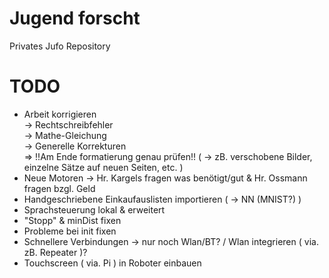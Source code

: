 # Jugend forscht
Privates Jufo Repository <br>

# TODO
 - Arbeit korrigieren <br>
	-> Rechtschreibfehler <br>
	-> Mathe-Gleichung <br>
	-> Generelle Korrekturen <br>
	=> !!Am Ende formatierung genau prüfen!! ( -> zB. verschobene Bilder, einzelne Sätze auf neuen Seiten, etc. ) <br>
 - Neue Motoren -> Hr. Kargels fragen was benötigt/gut & Hr. Ossmann fragen bzgl. Geld
 - Handgeschriebene Einkaufauslisten importieren ( -> NN (MNIST?) )
 - Sprachsteuerung lokal & erweitert
 - "Stopp" & minDist fixen
 - Probleme bei init fixen
 - Schnellere Verbindungen -> nur noch Wlan/BT? / Wlan integrieren ( via. zB. Repeater )?
 - Touchscreen ( via. Pi ) in Roboter einbauen